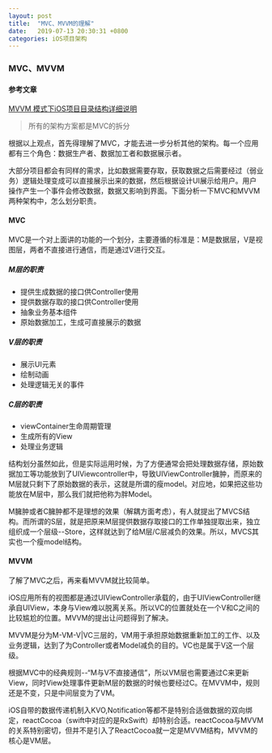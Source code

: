 ```yaml
---
layout: post
title:  "MVC、MVVM的理解"
date:   2019-07-13 20:30:31 +0800
categories: iOS项目架构
---
```


### MVC、MVVM

#### 参考文章

[MVVM 模式下iOS项目目录结构详细说明](https://www.cnblogs.com/TingyunAPM/p/5549699.html)


> 所有的架构方案都是MVC的拆分

根据以上观点，首先得理解了MVC，才能去进一步分析其他的架构。每一个应用都有三个角色：数据生产者、数据加工者和数据展示者。

大部分项目都会有同样的需求，比如数据需要存取，获取数据之后需要经过（弱业务）逻辑处理变成可以直接展示出来的数据，然后根据设计UI展示给用户。用户操作产生一个事件会修改数据，数据又影响到界面。下面分析一下MVC和MVVM两种架构中，怎么划分职责。


#### MVC

MVC是一个对上面讲的功能的一个划分，主要遵循的标准是：M是数据层，V是视图层，两者不直接进行通信，而是通过V进行交互。

##### M层的职责

* 提供生成数据的接口供Controller使用
* 提供数据存取的接口供Controller使用
* 抽象业务基本组件
* 原始数据加工，生成可直接展示的数据

##### V层的职责

* 展示UI元素
* 绘制动画
* 处理逻辑无关的事件

##### C层的职责

* viewContainer生命周期管理
* 生成所有的View
* 处理业务逻辑

结构划分虽然如此，但是实际运用时候，为了方便通常会把处理数据存储，原始数据加工等功能放到了UIViewcontroller中，导致UIViewController臃肿，而原来的M层就只剩下了原始数据的表示，这就是所谓的瘦model。对应地，如果把这些功能放在M层中，那么我们就把他称为胖Model。

M臃肿或者C臃肿都不是理想的效果（解耦方面考虑），有人就提出了MVCS结构。而所谓的S层，就是把原来M层提供数据存取接口的工作单独提取出来，独立组织成一个层级--Store，这样就达到了给M层/C层减负的效果。所以，MVCS其实也一个瘦model结构。

#### MVVM

了解了MVC之后，再来看MVVM就比较简单。

iOS应用所有的视图都是通过UIViewController承载的，由于UIViewController继承自UIView，本身与View难以脱离关系。所以VC的位置就处在一个V和C之间的比较尴尬的位置。MVVM的提出让问题得到了解决。

MVVM是分为M-VM-V|VC三层的，VM用于承担原始数据重新加工的工作、以及业务逻辑，达到了为Controller或者Model减负的目的。VC也是属于V这一个层级。

根据MVC中的经典规则--“M与V不直接通信”，所以VM层也需要通过C来更新View，同时View处理事件更新M层的数据的时候也要经过C。在MVVM中，规则还是不变，只是中间层变为了VM。

iOS自带的数据传递机制入KVO,Notification等都不是特别合适做数据的双向绑定，reactCocoa（swift中对应的是RxSwift）却特别合适。reactCocoa与MVVM的关系特别密切，但并不是引入了ReactCocoa就一定是MVVM结构，MVVM的核心是VM层。

